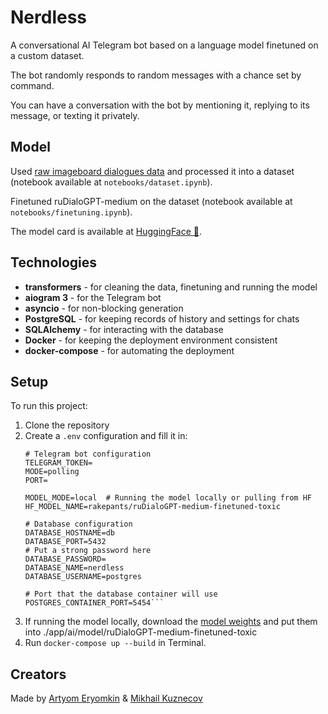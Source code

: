 # Nerdless
A conversational AI Telegram bot based on a language model finetuned on a custom dataset.

The bot randomly responds to random messages with a chance set by command.

You can have a conversation with the bot by mentioning it, replying to its message, or texting it privately.

## Model
Used [raw imageboard dialogues data](https://github.com/Koziev/NLP_Datasets) and processed it into a dataset (notebook available at `notebooks/dataset.ipynb`).

Finetuned ruDialoGPT-medium on the dataset (notebook available at `notebooks/finetuning.ipynb`).

The model card is available at [HuggingFace 🤗](https://huggingface.co/rakepants/ruDialoGPT-medium-finetuned-toxic).
## Technologies
- **transformers** - for cleaning the data, finetuning and running the model
- **aiogram 3** - for the Telegram bot
- **asyncio** - for non-blocking generation
- **PostgreSQL** - for keeping records of history and settings for chats
- **SQLAlchemy** - for interacting with the database 
- **Docker** - for keeping the deployment environment consistent
- **docker-compose** - for automating the deployment
## Setup
To run this project:
1. Clone the repository
2. Create a `.env` configuration and fill it in:
   ```env
   # Telegram bot configuration
   TELEGRAM_TOKEN=
   MODE=polling 
   PORT=

   MODEL_MODE=local  # Running the model locally or pulling from HF
   HF_MODEL_NAME=rakepants/ruDialoGPT-medium-finetuned-toxic

   # Database configuration
   DATABASE_HOSTNAME=db
   DATABASE_PORT=5432
   # Put a strong password here  
   DATABASE_PASSWORD=
   DATABASE_NAME=nerdless
   DATABASE_USERNAME=postgres

   # Port that the database container will use
   POSTGRES_CONTAINER_PORT=5454```
3. If running the model locally, download the [model weights](https://huggingface.co/rakepants/ruDialoGPT-medium-finetuned-toxic) and put them into ./app/ai/model/ruDialoGPT-medium-finetuned-toxic
4. Run `docker-compose up --build` in Terminal.
## Creators
Made by [Artyom Eryomkin](https://github.com/RakePants) & [Mikhail Kuznecov](https://github.com/PixelPantz)
